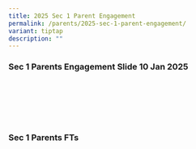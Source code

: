 ```yaml
---
title: 2025 Sec 1 Parent Engagement
permalink: /parents/2025-sec-1-parent-engagement/
variant: tiptap
description: ""
---
```

<h3>Sec 1 Parents Engagement Slide 10 Jan 2025<br><br><br><br><br><br><br>Sec 1 Parents FTs </h3>
<p></p>